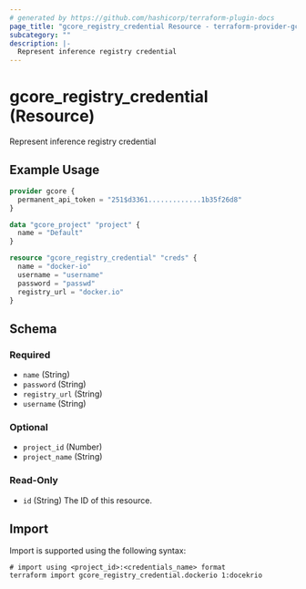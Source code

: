 ```yaml
---
# generated by https://github.com/hashicorp/terraform-plugin-docs
page_title: "gcore_registry_credential Resource - terraform-provider-gcore"
subcategory: ""
description: |-
  Represent inference registry credential
---
```


# gcore_registry_credential (Resource)

Represent inference registry credential

## Example Usage

```terraform
provider gcore {
  permanent_api_token = "251$d3361.............1b35f26d8"
}

data "gcore_project" "project" {
  name = "Default"
}

resource "gcore_registry_credential" "creds" {
  name = "docker-io"
  username = "username"
  password = "passwd"
  registry_url = "docker.io"
}
```

<!-- schema generated by tfplugindocs -->
## Schema

### Required

- `name` (String)
- `password` (String)
- `registry_url` (String)
- `username` (String)

### Optional

- `project_id` (Number)
- `project_name` (String)

### Read-Only

- `id` (String) The ID of this resource.

## Import

Import is supported using the following syntax:

```shell
# import using <project_id>:<credentials_name> format
terraform import gcore_registry_credential.dockerio 1:docekrio
```
